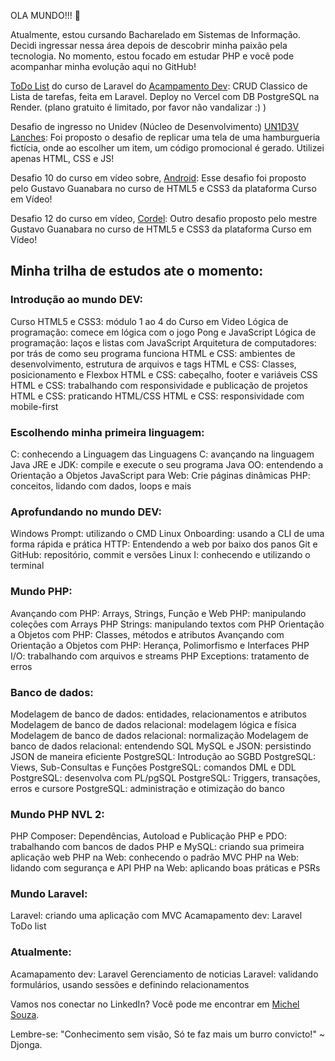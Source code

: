 OLA MUNDO!!! 👋

Atualmente, estou cursando Bacharelado em Sistemas de Informação. Decidi ingressar nessa área depois de descobrir minha paixão pela tecnologia. No momento, estou focado em estudar PHP e você pode acompanhar minha evolução aqui no GitHub!

[ToDo List](https://to-do-michel.vercel.app/) do curso de Laravel do [Acampamento Dev](https://www.youtube.com/@acampamentodev5804): 
CRUD Classico de Lista de tarefas, feita em Laravel. 
Deploy no Vercel com DB PostgreSQL na Render. (plano gratuito é limitado, por favor não vandalizar :) )

Desafio de ingresso no Unidev (Núcleo de Desenvolvimento) [UN1D3V Lanches](https://michelnsouza.github.io/desafioUnidev/): 
Foi proposto o desafio de replicar uma tela de uma hamburgueria fictícia, onde ao escolher um item, um código promocional é gerado. Utilizei apenas HTML, CSS e JS!

Desafio 10 do curso em vídeo sobre, [Android](https://michelnsouza.github.io/projetoAndroid/): 
Esse desafio foi proposto pelo Gustavo Guanabara no curso de HTML5 e CSS3 da plataforma Curso em Vídeo!

Desafio 12 do curso em vídeo, [Cordel](https://michelnsouza.github.io/projetoCordel/): 
Outro desafio proposto pelo mestre Gustavo Guanabara no curso de HTML5 e CSS3 da plataforma Curso em Vídeo!

## Minha trilha de estudos ate o momento:

### Introdução ao mundo DEV:
Curso HTML5 e CSS3: módulo 1 ao 4 do Curso em Video
Lógica de programação: comece em lógica com o jogo Pong e JavaScript
Lógica de programação: laços e listas com JavaScript
Arquitetura de computadores: por trás de como seu programa funciona
HTML e CSS: ambientes de desenvolvimento, estrutura de arquivos e tags
HTML e CSS: Classes, posicionamento e Flexbox
HTML e CSS: cabeçalho, footer e variáveis CSS
HTML e CSS: trabalhando com responsividade e publicação de projetos
HTML e CSS: praticando HTML/CSS
HTML e CSS: responsividade com mobile-first

### Escolhendo minha primeira linguagem:
C: conhecendo a Linguagem das Linguagens
C: avançando na linguagem
Java JRE e JDK: compile e execute o seu programa
Java OO: entendendo a Orientação a Objetos
JavaScript para Web: Crie páginas dinâmicas
PHP: conceitos, lidando com dados, loops e mais

### Aprofundando no mundo DEV:
Windows Prompt: utilizando o CMD
Linux Onboarding: usando a CLI de uma forma rápida e prática
HTTP: Entendendo a web por baixo dos panos
Git e GitHub: repositório, commit e versões
Linux I: conhecendo e utilizando o terminal

### Mundo PHP:
Avançando com PHP: Arrays, Strings, Função e Web
PHP: manipulando coleções com Arrays
PHP Strings: manipulando textos com PHP
Orientação a Objetos com PHP: Classes, métodos e atributos
Avançando com Orientação a Objetos com PHP: Herança, Polimorfismo e Interfaces
PHP I/O: trabalhando com arquivos e streams
PHP Exceptions: tratamento de erros

### Banco de dados:
Modelagem de banco de dados: entidades, relacionamentos e atributos
Modelagem de banco de dados relacional: modelagem lógica e física
Modelagem de banco de dados relacional: normalização
Modelagem de banco de dados relacional: entendendo SQL
MySQL e JSON: persistindo JSON de maneira eficiente
PostgreSQL: Introdução ao SGBD
PostgreSQL: Views, Sub-Consultas e Funções
PostgreSQL: comandos DML e DDL
PostgreSQL: desenvolva com PL/pgSQL
PostgreSQL: Triggers, transações, erros e cursore
PostgreSQL: administração e otimização do banco

### Mundo PHP NVL 2:
PHP Composer: Dependências, Autoload e Publicação
PHP e PDO: trabalhando com bancos de dados
PHP e MySQL: criando sua primeira aplicação web
PHP na Web: conhecendo o padrão MVC
PHP na Web: lidando com segurança e API
PHP na Web: aplicando boas práticas e PSRs
### Mundo Laravel:
Laravel: criando uma aplicação com MVC
Acamapamento dev: Laravel ToDo list

### Atualmente:
Acamapamento dev: Laravel Gerenciamento de noticias
Laravel: validando formulários, usando sessões e definindo relacionamentos

Vamos nos conectar no LinkedIn? Você pode me encontrar em [Michel Souza](https://www.linkedin.com/in/michel-n-souza/).

Lembre-se: "Conhecimento sem visão, Só te faz mais um burro convicto!" ~ Djonga.









